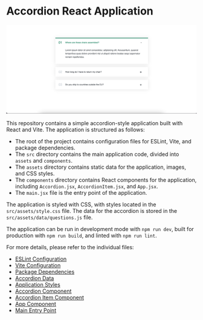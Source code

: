 # Accordion React Application

![Accordion Component React](/src/assets/images/accordion.png "Accordion Component React")

This repository contains a simple accordion-style application built with React and Vite. The application is structured as follows:

- The root of the project contains configuration files for ESLint, Vite, and package dependencies.
- The `src` directory contains the main application code, divided into `assets` and `components`.
- The `assets` directory contains static data for the application, images, and CSS styles.
- The `components` directory contains React components for the application, including `Accordion.jsx`, `AccordionItem.jsx`, and `App.jsx`.
- The `main.jsx` file is the entry point of the application.

The application is styled with CSS, with styles located in the `src/assets/style.css` file. The data for the accordion is stored in the `src/assets/data/questions.js` file.

The application can be run in development mode with `npm run dev`, built for production with `npm run build`, and linted with `npm run lint`.

For more details, please refer to the individual files:

- [ESLint Configuration](.eslintrc.cjs)
- [Vite Configuration](vite.config.js)
- [Package Dependencies](package.json)
- [Accordion Data](src/assets/data/questions.js)
- [Application Styles](src/assets/style.css)
- [Accordion Component](src/components/Accordion.jsx)
- [Accordion Item Component](src/components/AccordionItem.jsx)
- [App Component](src/components/App.jsx)
- [Main Entry Point](src/main.jsx)
